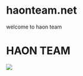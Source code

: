 # haonteam.net
welcome to haon team
<h1>HAON TEAM</h1>
<img src="https://github.com/TranTris01/haonteam.net/assets/147624240/0b1be080-4a5c-4469-9e28-3361c97e59a2)">
